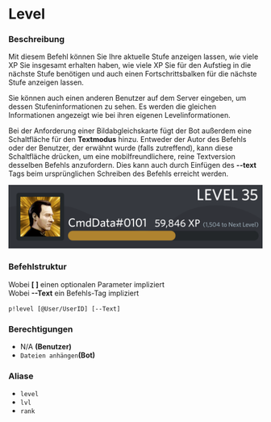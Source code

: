 # Level

### Beschreibung

Mit diesem Befehl können Sie Ihre aktuelle Stufe anzeigen lassen, wie viele XP Sie insgesamt erhalten haben, wie viele XP Sie für den Aufstieg in die nächste Stufe benötigen und auch einen Fortschrittsbalken für die nächste Stufe anzeigen lassen.

Sie können auch einen anderen Benutzer auf dem Server eingeben, um dessen Stufeninformationen zu sehen. Es werden die gleichen Informationen angezeigt wie bei ihren eigenen Levelinformationen.

Bei der Anforderung einer Bildabgleichskarte fügt der Bot außerdem eine Schaltfläche für den **Textmodus** hinzu. Entweder der Autor des Befehls oder der Benutzer, der erwähnt wurde \(falls zutreffend\), kann diese Schaltfläche drücken, um eine mobilfreundlichere, reine Textversion desselben Befehls anzufordern. Dies kann auch durch Einfügen des **--text** Tags beim ursprünglichen Schreiben des Befehls erreicht werden.

![An example of an image leveling card](../.gitbook/assets/default.png)

### Befehlstruktur

Wobei **\[ \]** einen optionalen Parameter impliziert  
Wobei **--Text** ein Befehls-Tag impliziert

```text
p!level [@User/UserID] [--Text]
```

### **Berechtigungen**

* N/A **\(Benutzer\)**
* `Dateien anhängen`**\(Bot\)**

### Aliase

* `level`
* `lvl`
* `rank`


